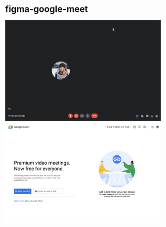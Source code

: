 # figma-google-meet
<p align="center">
  <img src="Meet Meeting.jpg">
  <img src="Meet Homepage.jpg">
  </p>
  
